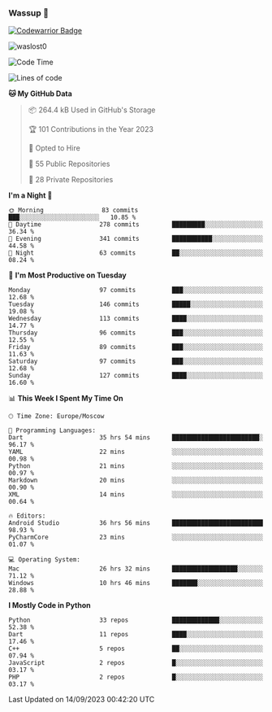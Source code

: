 ### Wassup 👋

[![Codewarrior Badge](https://www.codewars.com/users/waslost/badges/small)](https://www.codewars.com/users/waslost)

<p align="left"> <img src="https://komarev.com/ghpvc/?username=waslost0" alt="waslost0" /></p>

<!--START_SECTION:waka-->
![Code Time](http://img.shields.io/badge/Code%20Time-3%2C046%20hrs%2049%20mins-blue)

![Lines of code](https://img.shields.io/badge/From%20Hello%20World%20I%27ve%20Written-1.4%20million%20lines%20of%20code-blue)

**🐱 My GitHub Data** 

> 📦 264.4 kB Used in GitHub's Storage 
 > 
> 🏆 101 Contributions in the Year 2023
 > 
> 💼 Opted to Hire
 > 
> 📜 55 Public Repositories 
 > 
> 🔑 28 Private Repositories 
 > 
**I'm a Night 🦉** 

```text
🌞 Morning                83 commits          ███░░░░░░░░░░░░░░░░░░░░░░   10.85 % 
🌆 Daytime                278 commits         █████████░░░░░░░░░░░░░░░░   36.34 % 
🌃 Evening                341 commits         ███████████░░░░░░░░░░░░░░   44.58 % 
🌙 Night                  63 commits          ██░░░░░░░░░░░░░░░░░░░░░░░   08.24 % 
```
📅 **I'm Most Productive on Tuesday** 

```text
Monday                   97 commits          ███░░░░░░░░░░░░░░░░░░░░░░   12.68 % 
Tuesday                  146 commits         █████░░░░░░░░░░░░░░░░░░░░   19.08 % 
Wednesday                113 commits         ████░░░░░░░░░░░░░░░░░░░░░   14.77 % 
Thursday                 96 commits          ███░░░░░░░░░░░░░░░░░░░░░░   12.55 % 
Friday                   89 commits          ███░░░░░░░░░░░░░░░░░░░░░░   11.63 % 
Saturday                 97 commits          ███░░░░░░░░░░░░░░░░░░░░░░   12.68 % 
Sunday                   127 commits         ████░░░░░░░░░░░░░░░░░░░░░   16.60 % 
```


📊 **This Week I Spent My Time On** 

```text
🕑︎ Time Zone: Europe/Moscow

💬 Programming Languages: 
Dart                     35 hrs 54 mins      ████████████████████████░   96.17 % 
YAML                     22 mins             ░░░░░░░░░░░░░░░░░░░░░░░░░   00.98 % 
Python                   21 mins             ░░░░░░░░░░░░░░░░░░░░░░░░░   00.97 % 
Markdown                 20 mins             ░░░░░░░░░░░░░░░░░░░░░░░░░   00.90 % 
XML                      14 mins             ░░░░░░░░░░░░░░░░░░░░░░░░░   00.64 % 

🔥 Editors: 
Android Studio           36 hrs 56 mins      █████████████████████████   98.93 % 
PyCharmCore              23 mins             ░░░░░░░░░░░░░░░░░░░░░░░░░   01.07 % 

💻 Operating System: 
Mac                      26 hrs 32 mins      ██████████████████░░░░░░░   71.12 % 
Windows                  10 hrs 46 mins      ███████░░░░░░░░░░░░░░░░░░   28.88 % 
```

**I Mostly Code in Python** 

```text
Python                   33 repos            █████████████░░░░░░░░░░░░   52.38 % 
Dart                     11 repos            ████░░░░░░░░░░░░░░░░░░░░░   17.46 % 
C++                      5 repos             ██░░░░░░░░░░░░░░░░░░░░░░░   07.94 % 
JavaScript               2 repos             █░░░░░░░░░░░░░░░░░░░░░░░░   03.17 % 
PHP                      2 repos             █░░░░░░░░░░░░░░░░░░░░░░░░   03.17 % 
```




 Last Updated on 14/09/2023 00:42:20 UTC
<!--END_SECTION:waka-->

